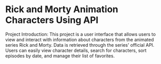 # Rick and Morty Animation Characters Using API
Project Introduction: 
This project is a user interface that allows users to view and interact with information about characters from the animated series Rick and Morty. Data is retrieved through the series' official API. Users can easily view character details, search for characters, sort episodes by date, and manage their list of favorites.
